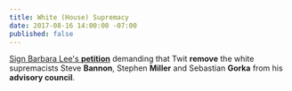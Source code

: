 ```yaml
---
title: White (House) Supremacy
date: 2017-08-16 14:00:00 -07:00
published: false
---
```


[Sign Barbara Lee's **petition**](https://go.barbaraleeforcongress.org/page/s/no-more-white-nationalism?source=em170816-full) demanding that Twit **remove** the white supremacists Steve **Bannon**, Stephen **Miller** and Sebastian **Gorka** from his **advisory council**.
